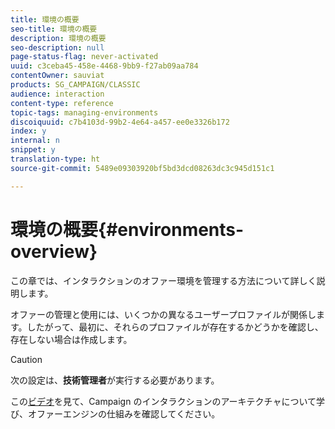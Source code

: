 ```yaml
---
title: 環境の概要
seo-title: 環境の概要
description: 環境の概要
seo-description: null
page-status-flag: never-activated
uuid: c3ceba45-458e-4468-9bb9-f27ab09aa784
contentOwner: sauviat
products: SG_CAMPAIGN/CLASSIC
audience: interaction
content-type: reference
topic-tags: managing-environments
discoiquuid: c7b4103d-99b2-4e64-a457-ee0e3326b172
index: y
internal: n
snippet: y
translation-type: ht
source-git-commit: 5489e09303920bf5bd3dcd08263dc3c945d151c1

---
```



# 環境の概要{#environments-overview}

この章では、インタラクションのオファー環境を管理する方法について詳しく説明します。

オファーの管理と使用には、いくつかの異なるユーザープロファイルが関係します。したがって、最初に、それらのプロファイルが存在するかどうかを確認し、存在しない場合は作成します。

>[!CAUTION]
>
>次の設定は、**技術管理者**&#x200B;が実行する必要があります。

この[ビデオ](https://helpx.adobe.com/campaign/classic/how-to/architecture-of-acs-v6.html?playlist=/ccx/v1/collection/product/campaign/classic/segment/digital-marketers/explevel/intermediate/applaunch/get-started/collection.ccx.js&amp;ref=helpx.adobe.com)を見て、Campaign のインタラクションのアーキテクチャについて学び、オファーエンジンの仕組みを確認してください。